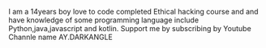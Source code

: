 I am a 14years boy
love to code
completed Ethical hacking course and and have knowledge of some programming language include Python,java,javascript and kotlin. 
Support me by subscribing by Youtube Channle
name 
AY.DARKANGLE